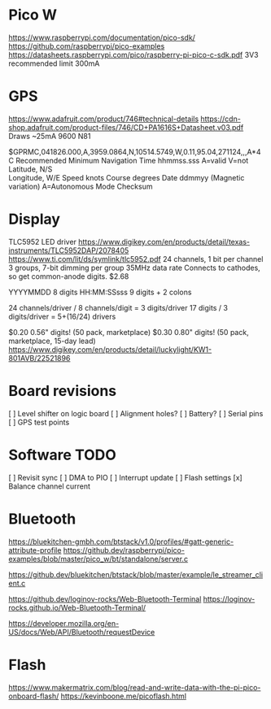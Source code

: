 Pico W
======
https://www.raspberrypi.com/documentation/pico-sdk/
https://github.com/raspberrypi/pico-examples
https://datasheets.raspberrypi.com/pico/raspberry-pi-pico-c-sdk.pdf
3V3 recommended limit 300mA


GPS
===
https://www.adafruit.com/product/746#technical-details
https://cdn-shop.adafruit.com/product-files/746/CD+PA1616S+Datasheet.v03.pdf
Draws ~25mA
9600 N81

$GPRMC,041826.000,A,3959.0864,N,10514.5749,W,0.11,95.04,271124,,,A*4C
Recommended Minimum Navigation
    Time hhmmss.sss
    A=valid V=not 
    Latitude,  N/S            
    Longitude, W/E
    Speed knots
    Course degrees
    Date ddmmyy
    (Magnetic variation)
    A=Autonomous Mode
    Checksum


Display
=======
TLC5952 LED driver
https://www.digikey.com/en/products/detail/texas-instruments/TLC5952DAP/2078405
https://www.ti.com/lit/ds/symlink/tlc5952.pdf
24 channels, 1 bit per channel
3 groups, 7-bit dimming per group
35MHz data rate
Connects to cathodes, so get common-anode digits.
$2.68

  YYYYMMDD    8 digits
HH:MM:SSsss   9 digits + 2 colons

24 channels/driver / 8 channels/digit = 3 digits/driver
17 digits / 3 digits/driver = 5+(16/24) drivers

$0.20 0.56" digits!  (50 pack, marketplace)
$0.30 0.80" digits!  (50 pack, marketplace, 15-day lead)
https://www.digikey.com/en/products/detail/luckylight/KW1-801AVB/22521896


Board revisions
===============
[ ] Level shifter on logic board
[ ] Alignment holes?
[ ] Battery?
[ ] Serial pins
[ ] GPS test points


Software TODO
=============
[ ] Revisit sync
[ ] DMA to PIO
[ ] Interrupt update
[ ] Flash settings
[x] Balance channel current


Bluetooth
=========
https://bluekitchen-gmbh.com/btstack/v1.0/profiles/#gatt-generic-attribute-profile
https://github.dev/raspberrypi/pico-examples/blob/master/pico_w/bt/standalone/server.c

https://github.dev/bluekitchen/btstack/blob/master/example/le_streamer_client.c

https://github.dev/loginov-rocks/Web-Bluetooth-Terminal
https://loginov-rocks.github.io/Web-Bluetooth-Terminal/

https://developer.mozilla.org/en-US/docs/Web/API/Bluetooth/requestDevice


Flash
=====
https://www.makermatrix.com/blog/read-and-write-data-with-the-pi-pico-onboard-flash/
https://kevinboone.me/picoflash.html
